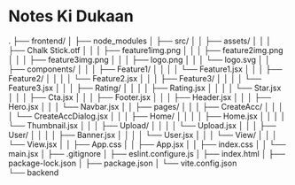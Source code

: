 # Notes Ki Dukaan

.
├── frontend/
│   ├── node_modules
│   ├── src/
│   │   ├── assets/
│   │   │   ├── Chalk Stick.otf
│   │   │   ├── feature1img.png
│   │   │   ├── feature2img.png
│   │   │   ├── feature3img.png
│   │   │   ├── logo.png
│   │   │   └── logo.svg
│   │   ├── components/
│   │   │   ├── Feature1/
│   │   │   │   └── Feature1.jsx
│   │   │   ├── Feature2/
│   │   │   │   └── Feature2.jsx
│   │   │   ├── Feature3/
│   │   │   │   └── Feature3.jsx
│   │   │   ├── Rating/
│   │   │   │   ├── Rating.jsx
│   │   │   │   └── Star.jsx
│   │   │   ├── Cta.jsx
│   │   │   ├── Footer.jsx
│   │   │   ├── Header.jsx
│   │   │   ├── Hero.jsx
│   │   │   └── Navbar.jsx
│   │   ├── pages/
│   │   │   ├── CreateAcc/
│   │   │   │   └── CreateAccDialog.jsx
│   │   │   ├── Home/
│   │   │   │   ├── Home.jsx
│   │   │   │   └── Thumbnail.jsx
│   │   │   ├── Upload/
│   │   │   │   └── Upload.jsx
│   │   │   ├── User/
│   │   │   │   ├── Banner.jsx
│   │   │   │   └── User.jsx
│   │   │   └── View/
│   │   │       └── View.jsx
│   │   ├── App.css
│   │   ├── App.jsx
│   │   ├── index.css
│   │   └── main.jsx
│   ├── .gitignore
│   ├── eslint.configure.js
│   ├── index.html
│   ├── package-lock.json
│   ├── package.json
│   └── vite.config.json        
└── backend